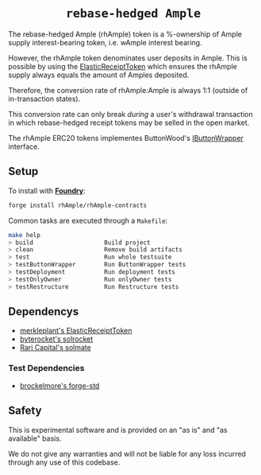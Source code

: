 <h1 align=center><code>
rebase-hedged Ample
</code></h1>

The rebase-hedged Ample (rhAmple) token is a %-ownership of Ample supply
interest-bearing token, i.e. wAmple interest bearing.

However, the rhAmple token denominates user deposits in Ample.
This is possible by using the [ElasticReceiptToken](https://github.com/pmerkleplant/elastic-receipt-token) which ensures the rhAmple
supply always equals the amount of Amples deposited.

Therefore, the conversion rate of rhAmple:Ample is always 1:1 (outside of
in-transaction states).

This conversion rate can only break _during_ a user's withdrawal transaction
in which rebase-hedged receipt tokens may be selled in the open market.

The rhAmple ERC20 tokens implementes ButtonWood's [IButtonWrapper](https://github.com/buttonwood-protocol/button-wrappers/blob/main/contracts/interfaces/IButtonWrapper.sol) interface.


## Setup

To install with [**Foundry**](https://github.com/gakonst/foundry):
```sh
forge install rhAmple/rhAmple-contracts
```

Common tasks are executed through a `Makefile`:
```sh
make help
> build                    Build project
> clean                    Remove build artifacts
> test                     Run whole testsuite
> testButtonWrapper        Run ButtonWrapper tests
> testDeployment           Run deployment tests
> testOnlyOwner            Run onlyOwner tests
> testRestructure          Run Restructure tests
```


## Dependencys

- [merkleplant's ElasticReceiptToken](https://github.com/pmerkleplant/elastic-receipt-token)
- [byterocket's solrocket](https://github.com/byterocket/solrocket)
- [Rari Capital's solmate](https://github.com/rari-capital/solmate)

### Test Dependencies

- [brockelmore's forge-std](https://github.com/brockelmore/forge-std)


## Safety

This is experimental software and is provided on an "as is" and
"as available" basis.

We do not give any warranties and will not be liable for any loss incurred
through any use of this codebase.
